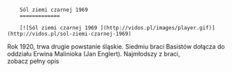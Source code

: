 
        Sól ziemi czarnej 1969 
        =============
        
        [![Sól ziemi czarnej 1969 ](http://vidos.pl/images/player.gif)](http://vidos.pl/sol-ziemi-czarnej-1969)
        
        
 Rok 1920, trwa drugie powstanie śląskie. Siedmiu braci Basistów dołącza do oddziału Erwina Malinioka (Jan Englert). Najmłodszy z braci, zobacz pełny opis
    